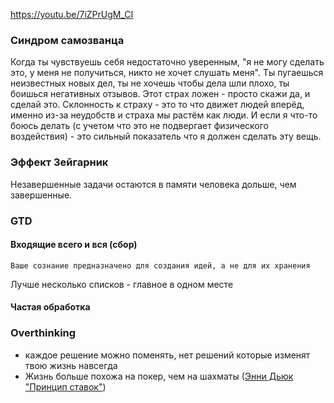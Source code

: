 https://youtu.be/7iZPrUgM_CI

### Синдром самозванца
Когда ты чувствуешь себя недостаточно уверенным, "я не могу сделать это, у меня не получиться, никто не хочет слушать меня". Ты пугаешься неизвестных новых дел, ты не хочешь чтобы дела шли плохо, ты боишься негативных отзывов. Этот страх ложен - просто скажи да, и сделай это. Склонность к страху - это то что движет людей вперёд, именно из-за неудобств и страха мы растём как люди. И если я что-то боюсь делать (с учетом что это не подвергает физического воздействия) - это сильный показатель что я должен сделать эту вещь. 

### Эффект Зейгарник
Незавершенные задачи остаются в памяти человека дольше, чем завершенные.

### GTD
#### Входящие всего и вся (сбор)
```
Ваше сознание предназначено для создания идей, а не для их хранения
```

Лучше несколько списков - главное в одном месте

#### Частая обработка

### Overthinking
- каждое решение можно поменять, нет решений которые изменят твою жизнь навсегда
- Жизнь больше похожа на покер, чем на шахматы ([Энни Дьюк "Принцип ставок"](https://www.youtube.com/watch?v=bUbrVeZm2jo))
